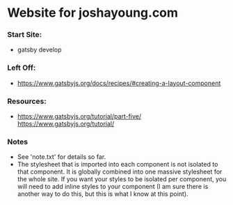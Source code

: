# Website for joshayoung.com

### Start Site:
* gatsby develop

### Left Off:
* https://www.gatsbyjs.org/docs/recipes/#creating-a-layout-component

### Resources:
* https://www.gatsbyjs.org/tutorial/part-five/
https://www.gatsbyjs.org/tutorial/

### Notes
* See 'note.txt' for details so far.
* The stylesheet that is imported into each component is not isolated to that component. It is globally combined into one massive stylesheet for the whole site. If you want your styles to be isolated per component, you will need to add inline styles to your component (I am sure there is another way to do this, but this is what I know at this point).